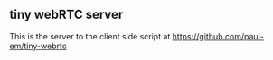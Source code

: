 ## tiny webRTC server


This is the server to the client side script at https://github.com/paul-em/tiny-webrtc

